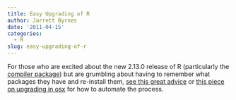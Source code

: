 ```yaml
---
title: Easy Upgrading of R
author: Jarrett Byrnes
date: '2011-04-15'
categories:
  - R
slug: easy-upgrading-of-r
---
```


For those who are excited about the new 2.13.0 release of R (particularly the [compiler package](http://dirk.eddelbuettel.com/blog/2011/04/12/#the_new_r_compiler_package)) but are grumbling about having to remember what packages they have and re-install them, [see this great advice](http://stackoverflow.com/questions/1401904/painless-way-to-install-a-new-version-of-r) or [this piece on upgrading in osx](http://onertipaday.blogspot.com/2008/10/r-upgrade-on-mac-os-x-1055-leopard.html) for how to automate the process.
